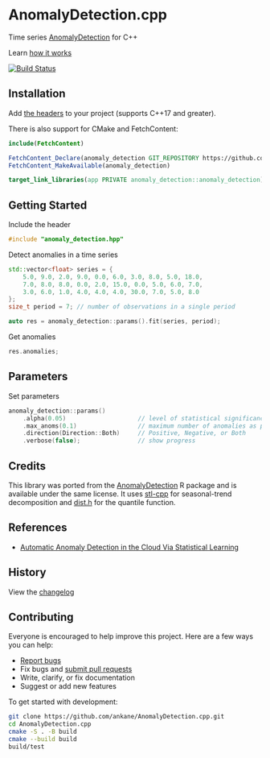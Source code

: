 # AnomalyDetection.cpp

Time series [AnomalyDetection](https://github.com/twitter/AnomalyDetection) for C++

Learn [how it works](https://blog.twitter.com/engineering/en_us/a/2015/introducing-practical-and-robust-anomaly-detection-in-a-time-series)

[![Build Status](https://github.com/ankane/AnomalyDetection.cpp/actions/workflows/build.yml/badge.svg)](https://github.com/ankane/AnomalyDetection.cpp/actions)

## Installation

Add [the headers](https://github.com/ankane/AnomalyDetection.cpp/tree/v0.1.4/include) to your project (supports C++17 and greater).

There is also support for CMake and FetchContent:

```cmake
include(FetchContent)

FetchContent_Declare(anomaly_detection GIT_REPOSITORY https://github.com/ankane/AnomalyDetection.cpp.git GIT_TAG v0.1.4)
FetchContent_MakeAvailable(anomaly_detection)

target_link_libraries(app PRIVATE anomaly_detection::anomaly_detection)
```

## Getting Started

Include the header

```cpp
#include "anomaly_detection.hpp"
```

Detect anomalies in a time series

```cpp
std::vector<float> series = {
    5.0, 9.0, 2.0, 9.0, 0.0, 6.0, 3.0, 8.0, 5.0, 18.0,
    7.0, 8.0, 8.0, 0.0, 2.0, 15.0, 0.0, 5.0, 6.0, 7.0,
    3.0, 6.0, 1.0, 4.0, 4.0, 4.0, 30.0, 7.0, 5.0, 8.0
};
size_t period = 7; // number of observations in a single period

auto res = anomaly_detection::params().fit(series, period);
```

Get anomalies

```cpp
res.anomalies;
```

## Parameters

Set parameters

```cpp
anomaly_detection::params()
    .alpha(0.05)                    // level of statistical significance
    .max_anoms(0.1)                 // maximum number of anomalies as percent of data
    .direction(Direction::Both)     // Positive, Negative, or Both
    .verbose(false);                // show progress
```

## Credits

This library was ported from the [AnomalyDetection](https://github.com/twitter/AnomalyDetection) R package and is available under the same license. It uses [stl-cpp](https://github.com/ankane/stl-cpp) for seasonal-trend decomposition and [dist.h](https://github.com/ankane/dist.h) for the quantile function.

## References

- [Automatic Anomaly Detection in the Cloud Via Statistical Learning](https://arxiv.org/abs/1704.07706)

## History

View the [changelog](https://github.com/ankane/AnomalyDetection.cpp/blob/master/CHANGELOG.md)

## Contributing

Everyone is encouraged to help improve this project. Here are a few ways you can help:

- [Report bugs](https://github.com/ankane/AnomalyDetection.cpp/issues)
- Fix bugs and [submit pull requests](https://github.com/ankane/AnomalyDetection.cpp/pulls)
- Write, clarify, or fix documentation
- Suggest or add new features

To get started with development:

```sh
git clone https://github.com/ankane/AnomalyDetection.cpp.git
cd AnomalyDetection.cpp
cmake -S . -B build
cmake --build build
build/test
```
